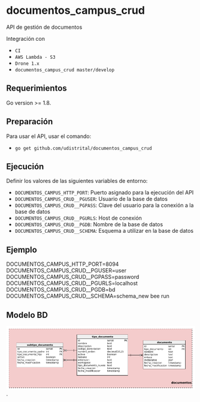 # documentos_campus_crud
API de gestión de documentos

Integración con

 - `CI`
 - `AWS Lambda - S3`
 - `Drone 1.x`
 - `documentos_campus_crud master/develop`

## Requerimientos
Go version >= 1.8.

## Preparación
Para usar el API, usar el comando:

 - `go get github.com/udistrital/documentos_campus_crud`

## Ejecución
Definir los valores de las siguientes variables de entorno:

 - `DOCUMENTOS_CAMPUS_HTTP_PORT`: Puerto asignado para la ejecución del API
 - `DOCUMENTOS_CAMPUS_CRUD__PGUSER`: Usuario de la base de datos
 - `DOCUMENTOS_CAMPUS_CRUD__PGPASS`: Clave del usuario para la conexión a la base de datos  
 - `DOCUMENTOS_CAMPUS_CRUD__PGURLS`: Host de conexión
 - `DOCUMENTOS_CAMPUS_CRUD__PGDB`: Nombre de la base de datos
 - `DOCUMENTOS_CAMPUS_CRUD__SCHEMA`: Esquema a utilizar en la base de datos

## Ejemplo
DOCUMENTOS_CAMPUS_HTTP_PORT=8094 DOCUMENTOS_CAMPUS_CRUD__PGUSER=user DOCUMENTOS_CAMPUS_CRUD__PGPASS=password DOCUMENTOS_CAMPUS_CRUD__PGURLS=localhost DOCUMENTOS_CAMPUS_CRUD__PGDB=bd DOCUMENTOS_CAMPUS_CRUD__SCHEMA=schema_new bee run

## Modelo BD
![image](https://github.com/planesticud/documentos_crud/blob/develop/modelo_documentos_crud.png).

